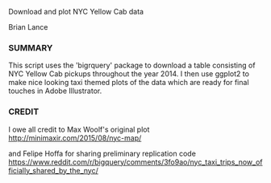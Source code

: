 Download and plot NYC Yellow Cab data

Brian Lance

### SUMMARY 

This script uses the 'bigrquery' package to download a table consisting  of 
NYC Yellow Cab pickups throughout the year 2014. I then use ggplot2 to make
nice looking taxi themed plots of the data which are ready for final touches
in Adobe Illustrator.

### CREDIT 

I owe all credit to Max Woolf's original plot 
http://minimaxir.com/2015/08/nyc-map/

and Felipe Hoffa for sharing preliminary replication code 
https://www.reddit.com/r/bigquery/comments/3fo9ao/nyc_taxi_trips_now_officially_shared_by_the_nyc/
